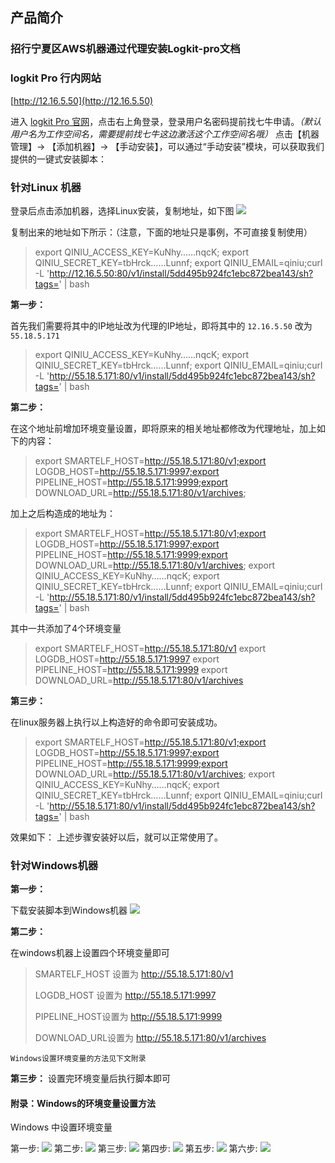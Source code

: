 ## 产品简介
### 招行宁夏区AWS机器通过代理安装Logkit-pro文档

### logkit Pro 行内网站

[http://12.16.5.50](http://12.16.5.50)

进入 [logkit Pro 官网](http://12.16.5.50)，点击右上角登录，登录用户名密码提前找七牛申请。*（默认用户名为工作空间名，需要提前找七牛这边激活这个工作空间名哦）* 点击【机器管理】-> 【添加机器】-> 【手动安装】，可以通过“手动安装”模块，可以获取我们提供的一键式安装脚本：

### 针对Linux 机器
登录后点击添加机器，选择Linux安装，复制地址，如下图
![](http://p5bjfbphc.bkt.clouddn.com/anzhuang.png)

复制出来的地址如下所示：（注意，下面的地址只是事例，不可直接复制使用）

> export QINIU_ACCESS_KEY=KuNhy……nqcK; export QINIU_SECRET_KEY=tbHrck……Lunnf; export QINIU_EMAIL=qiniu;curl -L 'http://12.16.5.50:80/v1/install/5dd495b924fc1ebc872bea143/sh?tags=' | bash


**第一步：**

首先我们需要将其中的IP地址改为代理的IP地址，即将其中的 `12.16.5.50` 改为 `55.18.5.171`

> export QINIU_ACCESS_KEY=KuNhy……nqcK; export QINIU_SECRET_KEY=tbHrck……Lunnf; export QINIU_EMAIL=qiniu;curl -L 'http://55.18.5.171:80/v1/install/5dd495b924fc1ebc872bea143/sh?tags=' | bash

**第二步：**

在这个地址前增加环境变量设置，即将原来的相关地址都修改为代理地址，加上如下的内容：

> export SMARTELF_HOST=http://55.18.5.171:80/v1;export LOGDB_HOST=http://55.18.5.171:9997;export PIPELINE_HOST=http://55.18.5.171:9999;export DOWNLOAD_URL=http://55.18.5.171:80/v1/archives;

加上之后构造成的地址为：

> export SMARTELF_HOST=http://55.18.5.171:80/v1;export LOGDB_HOST=http://55.18.5.171:9997;export PIPELINE_HOST=http://55.18.5.171:9999;export DOWNLOAD_URL=http://55.18.5.171:80/v1/archives;
> export QINIU_ACCESS_KEY=KuNhy……nqcK; export QINIU_SECRET_KEY=tbHrck……Lunnf; export QINIU_EMAIL=qiniu;curl -L 'http://55.18.5.171:80/v1/install/5dd495b924fc1ebc872bea143/sh?tags=' | bash

其中一共添加了4个环境变量

> export SMARTELF_HOST=http://55.18.5.171:80/v1 
> export LOGDB_HOST=http://55.18.5.171:9997 
> export PIPELINE_HOST=http://55.18.5.171:9999
> export DOWNLOAD_URL=http://55.18.5.171:80/v1/archives


**第三步：**

在linux服务器上执行以上构造好的命令即可安装成功。
> export SMARTELF_HOST=http://55.18.5.171:80/v1;export LOGDB_HOST=http://55.18.5.171:9997;export PIPELINE_HOST=http://55.18.5.171:9999;export DOWNLOAD_URL=http://55.18.5.171:80/v1/archives;
> export QINIU_ACCESS_KEY=KuNhy……nqcK; export QINIU_SECRET_KEY=tbHrck……Lunnf; export QINIU_EMAIL=qiniu;curl -L 'http://55.18.5.171:80/v1/install/5dd495b924fc1ebc872bea143/sh?tags=' | bash

效果如下：
上述步骤安装好以后，就可以正常使用了。



### 针对Windows机器
**第一步：**

下载安装脚本到Windows机器
![](http://p5bjfbphc.bkt.clouddn.com/zhaohang:windows.jpeg)


**第二步：**

在windows机器上设置四个环境变量即可


> SMARTELF_HOST  设置为   http://55.18.5.171:80/v1
> 
> LOGDB_HOST   设置为  http://55.18.5.171:9997
> 
> PIPELINE_HOST设置为 http://55.18.5.171:9999
> 
> DOWNLOAD_URL设置为 http://55.18.5.171:80/v1/archives

`Windows设置环境变量的方法见下文附录`



**第三步：**
设置完环境变量后执行脚本即可



#### 附录：Windows的环境变量设置方法

Windows 中设置环境变量

第一步:
![](http://p5bjfbphc.bkt.clouddn.com/1.jpeg)
第二步:
![](http://p5bjfbphc.bkt.clouddn.com/2.jpeg)
第三步:
![](http://p5bjfbphc.bkt.clouddn.com/3.jpeg)
第四步:
![](http://p5bjfbphc.bkt.clouddn.com/4.jpeg)
第五步:
![](http://p5bjfbphc.bkt.clouddn.com/5.jpeg)
第六步:
![](http://p5bjfbphc.bkt.clouddn.com/6.jpeg)

